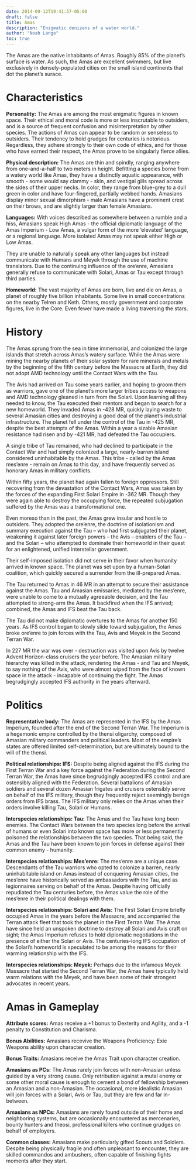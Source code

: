 ```yaml
---
date: 2014-09-12T19:41:57-05:00
draft: false
title: Amas
description: "Enigmatic denizens of a water world."
author: "Noah Lange"
toc: true
---
```

The Amas are the native inhabitants of Amas. Roughly 85% of the planet’s surface is water. As such, the Amas are excellent swimmers, but live exclusively in densely-populated cities on  the small island continents that dot the planet’s surace.
# Characteristics
**Personality:** The Amas are among the most enigmatic figures in known space. Their ethical and moral code is more or less inscrutable to outsiders, and is a source of frequent confusion and misinterpretation by other species. The actions of Amas can appear to be random or senseless to outsiders. Their tendency to hold grudges for centuries is notorious. Regardless, they adhere strongly to their own code of ethics, and for those who have earned their respect, the Amas prove to be singularly fierce allies.

**Physical description:** The Amas are thin and spindly, ranging anywhere from one-and-a-half to two meters in height. Befitting a species borne from a watery world like Amas, they have a distinctly aquatic appearance, with smooth - some would say clammy - skin, and vestigal gills spread across the sides of their upper necks. In color, they range from blue-grey to a dull green in color and have four-fingered, partially webbed hands. Amasians display minor sexual dimorphism - male Amasians have a prominent crest on their brows, and are slightly larger than female Amasians.

**Languages:** With voices described as somewhere between a rumble and a hiss, Amasians speak High Amas - the official diplomatic language of the Amas Imperium - Low Amas, a vulgar form of the more ‘elevated’ language, or a regional language. More isolated Amas may not speak either High or Low Amas.

They are unable to naturally speak any other languages but instead communicate with Humans and Meyek through the use of machine translators. Due to the continuing influence of the ore’enre, Amasians generally refuse to communicate with Solari, Amas or Tau except through third parties.

**Homeworld:** The vast majority of Amas are born, live and die on Amas, a planet of roughly five billion inhabitants. Some live in small concentrations on the nearby Telren and Keth. Others, mostly government and corporate figures, live in the Core. Even fewer have made a living traversing the stars.
# History
The Amas sprung from the sea in time immemorial, and colonized the large islands that stretch across Amas’s watery surface. While the Amas were mining the nearby planets of their solar system for rare minerals and metals by the beginning of the fifth century before the Massacre at Earth, they did not adopt AMD technology until the Contact Wars with the Tau.

The Avis had arrived on Tau some years earlier, and hoping to groom them as warriors, gave one of the planet’s more larger tribes access to weapons and AMD technology gleaned in turn from the Solari. Upon learning all they needed to know, the Tau executed their mentors and began to search for a new homeworld.
They invaded Amas in -428 MR, quickly laying waste to several Amasian cities and destroying a good deal of the planet’s industrial infrastructure. The planet fell under the control of the Tau in -425 MR, despite the best attempts of the Amas. Within a year a sizable Amasian resistance had risen and by -421 MR, had defeated the Tau occupiers.

A single tribe of Tau remained, who had declined to participate in the Contact War and had simply colonized a large, nearly-barren island considered uninhabitable by the Amas. This tribe - called by the Amas mes’enre  - remain on Amas to this day, and have frequently served as honorary Amas in military conflicts.

Within fifty years, the planet had again fallen to foreign oppressors. Still recovering from the devastation of the Contact Wars, Amas was taken by the forces of the expanding First Solari Empire in -362 MR. Though they were again able to destroy the occupying force, the repeated subjugation suffered by the Amas was a transformational one.  

Even moreso than in the past, the Amas grew insular and hostile to outsiders. They adopted the ore’enre, the doctrine of isolationism and summary execution against the Tau – who had first subjugated their planet, weakening it against later foreign powers – the Avis – enablers of the Tau – and the Solari – who attempted to dominate their homeworld in their quest for an enlightened, unified interstellar government.

Their self-imposed isolation did not serve in their favor when humanity arrived in known space. The planet was set upon by a human-Solari coalition, which quickly secured a surrender from the ill-prepared Amas.

The Tau returned to Amas in 46 MR in an attempt to secure their assistance against the Amas. Tau and Amasian emissaries, mediated by the mes’enre, were unable to come to a mutually agreeable decision, and the Tau attempted to strong-arm the Amas. It backfired when the IFS arrived; combined, the Amas and IFS beat the Tau back.

The Tau did not make diplomatic overtures to the Amas for another 150 years. As IFS control began to slowly slide toward subjugation, the Amas broke ore’enre to join forces with the Tau, Avis and Meyek in the Second Terran War.

In 227 MR the war was over - destruction was visited upon Avis by twelve Advent Horizon-class cruisers the year before. The Amasian military hierarchy was killed in the attack, rendering the Amas - and Tau and Meyek, to say nothing of the Avis, who were almost wiped from the face of known space in the attack - incapable of continuing the fight. The Amas begrudgingly accepted IFS authority in the years afterward.

# Politics
**Representative body:** The Amas are represented in the IFS by the Amas Imperium, founded after the end of the Second Terran War. The Imperium is a hegemonic empire controlled by the thensi oligarchy, composed of Amasian military commanders and political leaders. Most of the empire’s states are offered limited self-determination, but are ultimately bound to the will of the thensi.

**Political relationships: IFS:** Despite being aligned against the IFS during the First Terran War and a key force against the Federation during the Second Terran War, the Amas have since begrudgingly accepted IFS control and are ostensibly aligned with the Federation. Several battalions of Amasian soldiers and several dozen Amasian frigates and cruisers ostensibly serve on behalf of the IFS military, though they frequently reject seemingly benign orders from IFS brass. The IFS military only relies on the Amas when their orders involve killing Tau, Solari or Humans.

**Interspecies relationships: Tau:** The Amas and the Tau have long been enemies. The Contact Wars between the two species long before the arrival of humans or even Solari into known space has more or less permanently poisoned the relationships between the two species. That being said, the Amas and the Tau have been known to join forces in defense against their common enemy - humanity.

**Interspecies relationships: Mes’enre:** The mes’enre are a unique case. Descendants of the Tau warriors who opted to colonize a barren, nearly uninhabitable island on Amas instead of conquering Amasian cities, the mes’enre have historically served as ambassadors with the Tau, and as legionnaires serving on behalf of the Amas. Despite having officially repudiated the Tau centuries before, the Amas value the role of the mes’enre in their political dealings with them.

**Interspecies relationships: Solari and Avis:**  The First Solari Empire briefly occupied Amas in the years before the Massacre, and accompanied the Terran attack fleet that took the planet in the First Terran War. The Amas have since held an unspoken doctrine to destroy all Solari and Avis craft on sight; the Amas Imperium refuses to hold diplomatic negotiations in the presence of either the Solari or Avis. The centuries-long IFS occupation of the Solari’s homeworld is speculated to be among the reasons for their warming relationship with the IFS.

**Interspecies relationships: Meyek:** Perhaps due to the infamous Meyek Massacre that started the Second Terran War, the Amas have typically held warm relations with the Meyek, and have been some of their strongest advocates in recent years.

# Amas in Gameplay
**Attribute scores:** Amas receive a +1 bonus to Dexterity and Agility, and a -1 penalty to Constitution and Charisma.

**Bonus Abilities:** Amasians recevive the Weapons Proficiency: Exie Weapons ability upon character creation.

**Bonus Traits:** Amasians receive the Amas Trait upon character creation.

**Amasians as PCs:** The Amas rarely join forces with non-Amasian unless guided by a very strong cause. Only retribution against a mutal enemy or some other moral cause is enough to cement a bond of fellowship between an Amasian and a non-Amasian. The occasional, more idealistic Amasian will join forces with a Solari, Avis or Tau, but they are few and far in-between.

**Amasians as NPCs:** Amasians are rarely found outside of their home and neighboring systems, but are occasionally encountered as mercenaries, bounty hunters and theosi, professional killers who continue grudges on behalf of employers.

**Common classes:** Amasians make particularly gifted Scouts and Soldiers. Despite being physically fragile and often unpleasant to encounter, they are skilled commandos and ambushers, often capable of finishing fights moments after they start.
